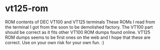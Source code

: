 # vt125-rom
ROM contents of DEC VT100 and VT125 terminals
These ROMs I read from the terminal I got from the soon to be demolished factory. The VT100 part should be correct as it fits other VT100 ROM dumps found online. VT125 ROM dumps seems to be first ones on the web and I hope that these are correct.
Use on your own risk for your own fun. :)
